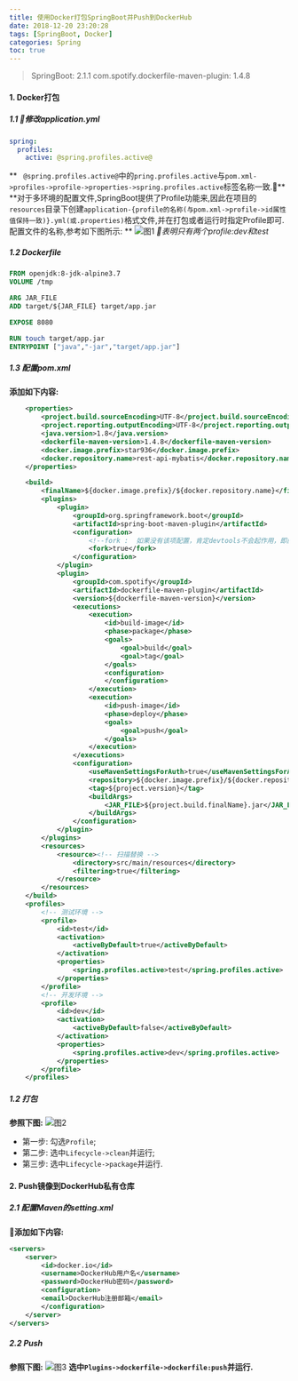 ```yaml
---
title: 使用Docker打包SpringBoot并Push到DockerHub
date: 2018-12-20 23:20:28
tags: [SpringBoot, Docker]
categories: Spring
toc: true
---
```


> SpringBoot: 2.1.1
> com.spotify.dockerfile-maven-plugin: 1.4.8


#### 1. Docker打包
##### 1.1 修改application.yml
```yaml
spring:
  profiles:
    active: @spring.profiles.active@
```
** ` @spring.profiles.active@`中的`pring.profiles.active`与`pom.xml->profiles->profile->properties->spring.profiles.active`标签名称一致.**
**对于多环境的配置文件,SpringBoot提供了Profile功能来,因此在项目的`resources`目录下创建`application-{profile的名称(与pom.xml->profile->id属性值保持一致)}.yml(或.properties)`格式文件,并在打包或者运行时指定Profile即可.配置文件的名称,参考如下图所示: **
![图1](docker/1.png)
*表明只有两个profile:dev和test*

##### 1.2 Dockerfile
```Dockerfile
FROM openjdk:8-jdk-alpine3.7
VOLUME /tmp

ARG JAR_FILE
ADD target/${JAR_FILE} target/app.jar

EXPOSE 8080

RUN touch target/app.jar
ENTRYPOINT ["java","-jar","target/app.jar"]
```

##### 1.3 配置pom.xml
**添加如下内容:**
```xml
	<properties>
		<project.build.sourceEncoding>UTF-8</project.build.sourceEncoding>
		<project.reporting.outputEncoding>UTF-8</project.reporting.outputEncoding>
		<java.version>1.8</java.version>
        <dockerfile-maven-version>1.4.8</dockerfile-maven-version>
        <docker.image.prefix>star936</docker.image.prefix>
        <docker.repository.name>rest-api-mybatis</docker.repository.name>
	</properties>

    <build>
        <finalName>${docker.image.prefix}/${docker.repository.name}</finalName>
        <plugins>
            <plugin>
                <groupId>org.springframework.boot</groupId>
                <artifactId>spring-boot-maven-plugin</artifactId>
                <configuration>
                    <!--fork :  如果没有该项配置，肯定devtools不会起作用，即应用不会restart -->
                    <fork>true</fork>
                </configuration>
            </plugin>
            <plugin>
                <groupId>com.spotify</groupId>
                <artifactId>dockerfile-maven-plugin</artifactId>
                <version>${dockerfile-maven-version}</version>
                <executions>
                    <execution>
                        <id>build-image</id>
                        <phase>package</phase>
                        <goals>
                            <goal>build</goal>
                            <goal>tag</goal>
                        </goals>
                        <configuration>
                        </configuration>
                    </execution>
                    <execution>
                        <id>push-image</id>
                        <phase>deploy</phase>
                        <goals>
                            <goal>push</goal>
                        </goals>
                    </execution>
                </executions>
                <configuration>
                    <useMavenSettingsForAuth>true</useMavenSettingsForAuth>
                    <repository>${docker.image.prefix}/${docker.repository.name}</repository>
                    <tag>${project.version}</tag>
                    <buildArgs>
                        <JAR_FILE>${project.build.finalName}.jar</JAR_FILE>
                    </buildArgs>
                </configuration>
            </plugin>
        </plugins>
        <resources>
            <resource><!-- 扫描替换 -->
                <directory>src/main/resources</directory>
                <filtering>true</filtering>
            </resource>
        </resources>
    </build>
    <profiles>
        <!-- 测试环境 -->
        <profile>
            <id>test</id>
            <activation>
                <activeByDefault>true</activeByDefault>
            </activation>
            <properties>
                <spring.profiles.active>test</spring.profiles.active>
            </properties>
        </profile>
        <!-- 开发环境 -->
        <profile>
            <id>dev</id>
            <activation>
                <activeByDefault>false</activeByDefault>
            </activation>
            <properties>
                <spring.profiles.active>dev</spring.profiles.active>
            </properties>
        </profile>
    </profiles>
```

##### 1.2 打包
**参照下图:**
![图2](docker/2.png)
* 第一步: 勾选`Profile`;
* 第二步: 选中`Lifecycle->clean`并运行;
* 第三步: 选中`Lifecycle->package`并运行.

#### 2. Push镜像到DockerHub私有仓库
##### 2.1 配置Maven的setting.xml
**添加如下内容:**
```xml
<servers>
    <server>
        <id>docker.io</id>
        <username>DockerHub用户名</username>
        <password>DockerHub密码</password>
        <configuration>
        <email>DockerHub注册邮箱</email>
        </configuration>
    </server>
</servers>
```
##### 2.2 Push
**参照下图:**
![图3](docker/3.png)
**选中`Plugins->dockerfile->dockerfile:push`并运行.**
